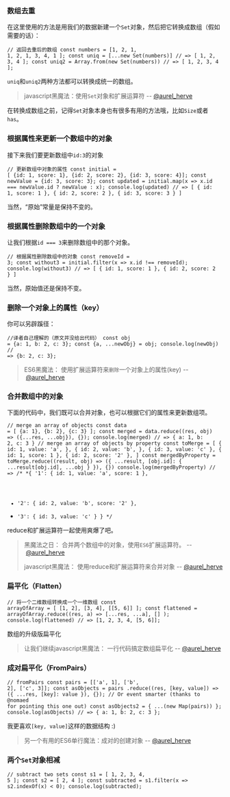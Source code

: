 ### 数组去重

在这里使用的方法是用我们的数据新建一个`Set`对象，然后把它转换成数组（假如需要的话）：

 <code class="hljs dart">// 返回去重后的数组
 const numbers = [1, 2, 1, 1, 2, 1, 3, 4, 1 ];
 const uniq = [...new Set(numbers)] // => [ 1, 2, 3, 4 ];
 const uniq2 = Array.from(new Set(numbers)) // => [ 1, 2, 3, 4 ];</code> 

`uniq`和`uniq2`两种方法都可以转换成统一的数组。

> javascript黑魔法：使用`Set`对象和扩展运算符 -- [@aurel_herve](https://link.juejin.im/?target=https%3A%2F%2Ftwitter.com%2Faurel_herve%2Fstatus%2F887947974881546240)

在转换成数组之前，记得`Set`对象本身也有很多有用的方法哦，比如`Size`或者`has`。

### 根据属性来更新一个数组中的对象

接下来我们要更新数组中`id:3`的对象

 <code class="hljs objectivec">// 更新数组中对象的属性
 const initial = [ {id: 1, score: 1}, {id: 2, score: 2}, {id: 3, score: 4}];
 const newValue = {id: 3, score: 3};
 const updated = initial.map(x => x.id === newValue.id ? newValue : x);
 console.log(updated) // => [ { id: 1, score: 1 }, { id: 2, score: 2 }, { id: 3, score: 3 } ]</code> 

当然，“原始”常量是保持不变的。

### 根据属性删除数组中的一个对象

让我们根据`id === 3`来删除数组中的那个对象。

 <code class="hljs cpp">// 根据属性删除数组中的对象
 const removeId = 3;
 const without3 = initial.filter(x => x.id !== removeId);
 console.log(without3) // => [ { id: 1, score: 1 }, { id: 2, score: 2 } ]</code> 

当然，原始值还是保持不变。

### 删除一个对象上的属性（key）

你可以另辟蹊径：

<code class="hljs cpp">//译者自己理解的（原文并没给出代码）
const obj = {a: 1, b: 2, c: 3};
const {a, ...newObj} = obj;
console.log(newObj) // => {b: 2, c: 3};</code> 

> ES6黑魔法： 使用扩展运算符来`删除`一个对象上的属性(key) -- [@aurel_herve](https://link.juejin.im/?target=https%3A%2F%2Ftwitter.com%2Faurel_herve%2Fstatus%2F887947974881546240)

### 合并数组中的对象

下面的代码中，我们既可以合并对象，也可以根据它们的属性来更新数组项。

 <code class="hljs objectivec">// merge an array of objects
 const data = [ {a: 1}, {b: 2}, {c: 3} ];
 const merged = data.reduce((res, obj) => ({...res, ...obj}), {});
 console.log(merged) // => { a: 1, b: 2, c: 3 }
 // merge an array of objects by property
 const toMerge = [
 { id: 1, value: 'a', },
 { id: 2, value: 'b', },
 { id: 3, value: 'c' },
 { id: 1, score: 1 },
 { id: 2, score: '2' },
 ]
 const mergedByProperty = toMerge.reduce((result, obj) => ({
 ...result,
 [obj.id]: {
 ...result[obj.id],
 ...obj
 }
 }), {})
 console.log(mergedByProperty) // =>
 /*
 *{ '1': { id: 1, value: 'a', score: 1 },
 * '2': { id: 2, value: 'b', score: '2' },
 * '3': { id: 3, value: 'c' } }
 */</code> 

reduce和扩展运算符一起使用爽爆了吧。

> 黑魔法之日： 合并两个数组中的对象，使用`ES6`扩展运算符。 -- [@aurel_herve](https://link.juejin.im/?target=https%3A%2F%2Ftwitter.com%2Faurel_herve%2Fstatus%2F887947974881546240)
> 
> javascript黑魔法： 使用reduce和扩展运算符来合并对象 -- [@aurel_herve](https://link.juejin.im/?target=https%3A%2F%2Ftwitter.com%2Faurel_herve%2Fstatus%2F887947974881546240)

### 扁平化（Flatten）

 <code class="hljs cpp">// 将一个二维数组转换成一个一维数组
 const arrayOfArray = [ [1, 2], [3, 4], [[5, 6]] ];
 const flattened = arrayOfArray.reduce((res, a) => [...res, ...a], [] );
 console.log(flattened) // => [1, 2, 3, 4, [5, 6]];</code> 

数组的升级版扁平化

> 让我们继续javascript黑魔法： 一行代码搞定数组扁平化 -- [@aurel_herve](https://link.juejin.im/?target=https%3A%2F%2Ftwitter.com%2Faurel_herve%2Fstatus%2F887947974881546240)

### 成对扁平化（FromPairs）

<code class="hljs dart">// fromPairs
 const pairs = [['a', 1], ['b', 2], ['c', 3]];
 const asObjects = pairs
 .reduce((res, [key, value]) => ({ ...res, [key]: value }), {});
 // Or event smarter (thanks to @nomaed for pointing this one out)
 const asObjects2 = { ...(new Map(pairs)) };
 console.log(asObjects) // => { a: 1, b: 2, c: 3 };</code> 

我更喜欢`[key, value]`这样的数据结构 :)

> 另一个有用的ES6单行魔法：成对的创建对象 -- [@aurel_herve](https://link.juejin.im/?target=https%3A%2F%2Ftwitter.com%2Faurel_herve%2Fstatus%2F887947974881546240)

### 两个`Set`对象相减

<code class="hljs cpp">// subtract two sets
 const s1 = [ 1, 2, 3, 4, 5 ];
 const s2 = [ 2, 4 ];
 const subtracted = s1.filter(x => s2.indexOf(x) < 0);
 console.log(subtracted);</code>